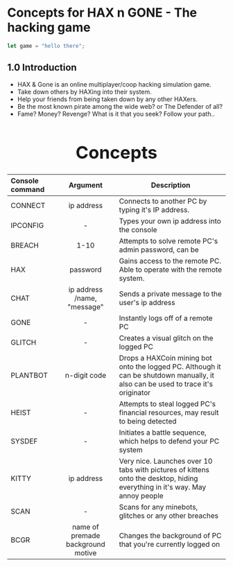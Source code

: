 # Concepts for HAX n GONE - The hacking game

```javascript
let game = "hello there";
```

## 1.0 **Introduction**
- HAX & Gone is an online multiplayer/coop hacking simulation game. 
- Take down others by HAXing into their system.
- Help your friends from being taken down by any other HAXers.
- Be the most known pirate among the wide web? or The Defender of all?
- Fame? Money? Revenge? What is it that you seek? Follow your path..

**<h1 style="text-align:center; font-size:40px;">Concepts</h1>**

| Console command| Argument | Description |  
| :------------- | :----------: | -----------| 
| CONNECT | ip address | Connects to another PC by typing it's IP address.|
 | IPCONFIG | - | Types your own ip address into the console | 
 | BREACH | 1-10 | Attempts to solve remote PC's admin password, can be | 
 | HAX | password | Gains access to the remote PC. Able to operate with the remote system. | 
 | CHAT | ip address /name, "message" | Sends a private message to the user's ip address |
  | GONE | - | Instantly logs off of a remote PC | 
  | GLITCH | - | Creates a visual glitch on the logged PC | 
  | PLANTBOT | n-digit code | Drops a HAXCoin mining bot onto the logged PC. Although it can be shutdown manually, it also can be used to trace it's originator | 
  | HEIST | - | Attempts to steal logged PC's financial resources, may result to being detected | 
  | SYSDEF | - | Initiates a battle sequence, which helps to defend your PC system | | COUNTERSTRIKE | ip address | Insted of defending your PC, this command unleashes thasands of requests to the vulnerable attacker, can't be used if **SYSDEF** is active |
   | KITTY | ip address | Very nice. Launches over 10 tabs with pictures of kittens onto the desktop, hiding everything in it's way. May annoy people | 
   | SCAN | - | Scans for any minebots, glitches or any other breaches | | PURGE | minebot/glitch/... | Immidietely ends any HAX-tasks, if specified |
   BCGR | name of premade background motive | Changes the background of PC that you're currently logged on |